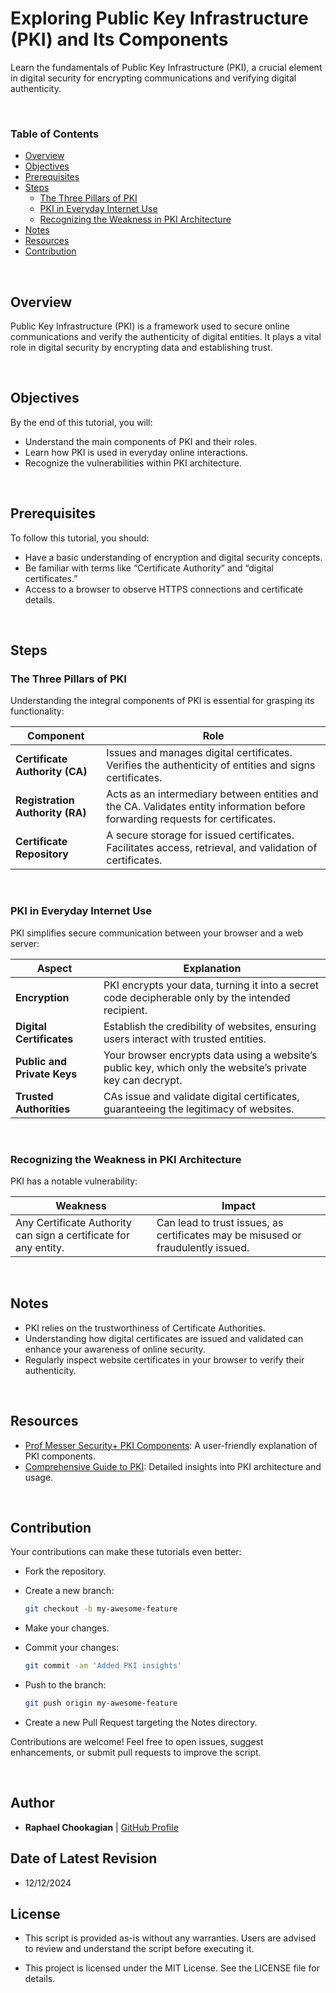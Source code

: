 # Exploring Public Key Infrastructure (PKI) and Its Components

Learn the fundamentals of Public Key Infrastructure (PKI), a crucial element in digital security for encrypting communications and verifying digital authenticity.

<br>

### **Table of Contents**

- [Overview](#overview)
- [Objectives](#objectives)
- [Prerequisites](#prerequisites)
- [Steps](#steps)
  - [The Three Pillars of PKI](#the-three-pillars-of-pki)
  - [PKI in Everyday Internet Use](#pki-in-everyday-internet-use)
  - [Recognizing the Weakness in PKI Architecture](#recognizing-the-weakness-in-pki-architecture)
- [Notes](#notes)
- [Resources](#resources)
- [Contribution](#contribution)

<br>

## **Overview**

Public Key Infrastructure (PKI) is a framework used to secure online communications and verify the authenticity of digital entities. It plays a vital role in digital security by encrypting data and establishing trust.

<br>

## **Objectives**

By the end of this tutorial, you will:

- Understand the main components of PKI and their roles.
- Learn how PKI is used in everyday online interactions.
- Recognize the vulnerabilities within PKI architecture.

<br>

## **Prerequisites**

To follow this tutorial, you should:

- Have a basic understanding of encryption and digital security concepts.
- Be familiar with terms like “Certificate Authority” and “digital certificates.”
- Access to a browser to observe HTTPS connections and certificate details.

<br>

## **Steps**

### **The Three Pillars of PKI**

Understanding the integral components of PKI is essential for grasping its functionality:

| Component                | Role                                                                                   |
|--------------------------|----------------------------------------------------------------------------------------|
| **Certificate Authority (CA)** | Issues and manages digital certificates. Verifies the authenticity of entities and signs certificates. |
| **Registration Authority (RA)** | Acts as an intermediary between entities and the CA. Validates entity information before forwarding requests for certificates. |
| **Certificate Repository**    | A secure storage for issued certificates. Facilitates access, retrieval, and validation of certificates. |

<br>

### **PKI in Everyday Internet Use**

PKI simplifies secure communication between your browser and a web server:

| Aspect              | Explanation                                                                                 |
|---------------------|---------------------------------------------------------------------------------------------|
| **Encryption**      | PKI encrypts your data, turning it into a secret code decipherable only by the intended recipient. |
| **Digital Certificates** | Establish the credibility of websites, ensuring users interact with trusted entities.       |
| **Public and Private Keys** | Your browser encrypts data using a website’s public key, which only the website’s private key can decrypt. |
| **Trusted Authorities** | CAs issue and validate digital certificates, guaranteeing the legitimacy of websites.      |

<br>

### **Recognizing the Weakness in PKI Architecture**

PKI has a notable vulnerability:

| Weakness                                                                 | Impact                                                                               |
|--------------------------------------------------------------------------|--------------------------------------------------------------------------------------|
| Any Certificate Authority can sign a certificate for any entity.        | Can lead to trust issues, as certificates may be misused or fraudulently issued.    |

<br>

## **Notes**

- PKI relies on the trustworthiness of Certificate Authorities.
- Understanding how digital certificates are issued and validated can enhance your awareness of online security.
- Regularly inspect website certificates in your browser to verify their authenticity.

<br>

## **Resources**

- [Prof Messer Security+ PKI Components](https://www.youtube.com/watch?v=3yuad7_bszE): A user-friendly explanation of PKI components.
- [Comprehensive Guide to PKI](https://example.com): Detailed insights into PKI architecture and usage.

<br>

## **Contribution**

Your contributions can make these tutorials even better:

- Fork the repository.
- Create a new branch:

  ```bash
  git checkout -b my-awesome-feature
  ```

- Make your changes.
- Commit your changes:

  ```bash
  git commit -am 'Added PKI insights'
  ```

- Push to the branch:

  ```bash
  git push origin my-awesome-feature
  ```

- Create a new Pull Request targeting the Notes directory.

Contributions are welcome! Feel free to open issues, suggest enhancements, or submit pull requests to improve the script.

<br>

## **Author**

- **Raphael Chookagian** | [GitHub Profile](https://github.com/cesar-group)

## **Date of Latest Revision**

- 12/12/2024

## **License**

- This script is provided as-is without any warranties. Users are advised to review and understand the script before executing it.

- This project is licensed under the MIT License. See the LICENSE file for details.
